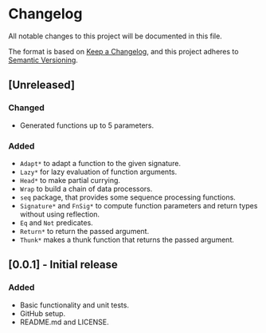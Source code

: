 # Changelog

All notable changes to this project will be documented in this file.

The format is based on [Keep a Changelog](https://keepachangelog.com/en/1.1.0/), and this project adheres to [Semantic Versioning](https://semver.org/spec/v2.0.0.html).

## [Unreleased]

### Changed

- Generated functions up to 5 parameters.

### Added

- `Adapt*` to adapt a function to the given signature.
- `Lazy*` for lazy evaluation of function arguments.
- `Head*` to make partial currying.
- `Wrap` to build a chain of data processors.
- `seq` package, that provides some sequence processing functions.
- `Signature*` and `FnSig*` to compute function parameters and return types without using reflection.
- `Eq` and `Not` predicates.
- `Return*` to return the passed argument.
- `Thunk*` makes a thunk function that returns the passed argument.

## [0.0.1] - Initial release

### Added

- Basic functionality and unit tests.
- GitHub setup.
- README.md and LICENSE.
